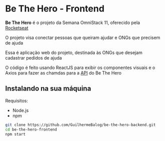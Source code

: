 # Be The Hero - Frontend

**Be The Hero** é o projeto da Semana OmniStack 11, oferecido pela [Rocketseat](https://rocketseat.com.br/)

O projeto visa conectar pessoas que queiram ajudar e ONGs que precisem de ajuda

Essa é aplicação web do projeto, destinada às ONGs que desejam cadastrar pedidos de ajuda

O código é feito usando ReactJS para exibir os componentes visuais e o Axios para fazer as chamdas para a [API](https://github.com/GuilhermeBalog/be-the-hero-backend) do Be The Hero

## Instalando na sua máquina

Requisitos:

- Node.js
- npm

```bash
git clone https://github.com/GuilhermeBalog/be-the-hero-backend.git
cd be-the-hero-frontend
npm start
```
